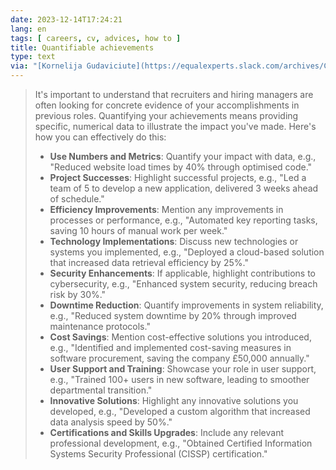```yaml
---
date: 2023-12-14T17:24:21
lang: en
tags: [ careers, cv, advices, how to ]
title: Quantifiable achievements
type: text
via: "[Kornelija Gudaviciute](https://equalexperts.slack.com/archives/C05FPUBHN3F/p1699957496774149)"
---
```


> It's important to understand that recruiters and hiring managers are often looking for concrete evidence of your accomplishments in previous roles. Quantifying your achievements means providing specific, numerical data to illustrate the impact you've made. Here's how you can effectively do this:
>
> * **Use Numbers and Metrics**: Quantify your impact with data, e.g., "Reduced website load times by 40% through optimised code."
> * **Project Successes**: Highlight successful projects, e.g., "Led a team of 5 to develop a new application, delivered 3 weeks ahead of schedule."
> * **Efficiency Improvements**: Mention any improvements in processes or performance, e.g., "Automated key reporting tasks, saving 10 hours of manual work per week."
> * **Technology Implementations**: Discuss new technologies or systems you implemented, e.g., "Deployed a cloud-based solution that increased data retrieval efficiency by 25%."
> * **Security Enhancements**: If applicable, highlight contributions to cybersecurity, e.g., "Enhanced system security, reducing breach risk by 30%."
> * **Downtime Reduction**: Quantify improvements in system reliability, e.g., "Reduced system downtime by 20% through improved maintenance protocols."
> * **Cost Savings**: Mention cost-effective solutions you introduced, e.g., "Identified and implemented cost-saving measures in software procurement, saving the company £50,000 annually."
> * **User Support and Training**: Showcase your role in user support, e.g., "Trained 100+ users in new software, leading to smoother departmental transition."
> * **Innovative Solutions**: Highlight any innovative solutions you developed, e.g., "Developed a custom algorithm that increased data analysis speed by 50%."
> * **Certifications and Skills Upgrades**: Include any relevant professional development, e.g., "Obtained Certified Information Systems Security Professional (CISSP) certification."
